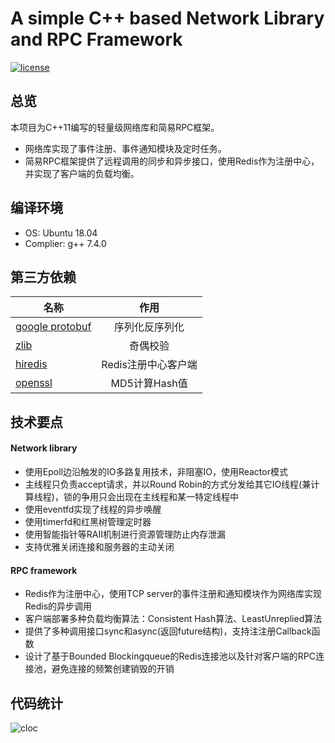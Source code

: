 # A simple C++ based Network Library and RPC Framework


[![license](https://img.shields.io/github/license/mashape/apistatus.svg)](https://opensource.org/licenses/MIT)

  
## 总览  

本项目为C++11编写的轻量级网络库和简易RPC框架。
* 网络库实现了事件注册、事件通知模块及定时任务。
* 简易RPC框架提供了远程调用的同步和异步接口，使用Redis作为注册中心，并实现了客户端的负载均衡。  

## 编译环境  
* OS: Ubuntu 18.04
* Complier: g++ 7.4.0

## 第三方依赖
| 名称        | 作用         | 
| ------------- |:-------------:| 
| [google protobuf](https://developers.google.cn/protocol-buffers/)    |序列化反序列化 | 
|  [zlib](http://www.zlib.net/)  | 奇偶校验      |  
|  [hiredis](https://github.com/redis/hiredis)   | Redis注册中心客户端    |   
|  [openssl](https://www.openssl.org/)   | MD5计算Hash值    |   


## 技术要点
#### Network library
* 使用Epoll边沿触发的IO多路复用技术，非阻塞IO，使用Reactor模式
* 主线程只负责accept请求，并以Round Robin的方式分发给其它IO线程(兼计算线程)，锁的争用只会出现在主线程和某一特定线程中
* 使用eventfd实现了线程的异步唤醒
* 使用timerfd和红黑树管理定时器
* 使用智能指针等RAII机制进行资源管理防止内存泄漏
* 支持优雅关闭连接和服务器的主动关闭

#### RPC framework
* Redis作为注册中心，使用TCP server的事件注册和通知模块作为网络库实现Redis的异步调用
* 客户端部署多种负载均衡算法：Consistent Hash算法、LeastUnreplied算法
* 提供了多种调用接口sync和async(返回future结构)，支持注注册Callback函数
* 设计了基于Bounded Blockingqueue的Redis连接池以及针对客户端的RPC连接池，避免连接的频繁创建销毁的开销

 

## 代码统计

![cloc](https://github.com/hpjsg/server-minirpc/blob/master/datum/cloc.png)



